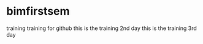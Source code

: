 # bimfirstsem
training
training for github
this is the training 2nd day
this is the training 3rd day 